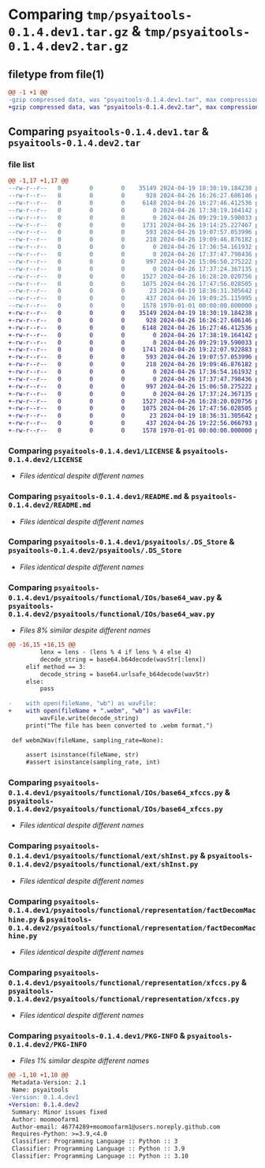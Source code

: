 # Comparing `tmp/psyaitools-0.1.4.dev1.tar.gz` & `tmp/psyaitools-0.1.4.dev2.tar.gz`

## filetype from file(1)

```diff
@@ -1 +1 @@
-gzip compressed data, was "psyaitools-0.1.4.dev1.tar", max compression
+gzip compressed data, was "psyaitools-0.1.4.dev2.tar", max compression
```

## Comparing `psyaitools-0.1.4.dev1.tar` & `psyaitools-0.1.4.dev2.tar`

### file list

```diff
@@ -1,17 +1,17 @@
--rw-r--r--   0        0        0    35149 2024-04-19 18:30:19.184238 psyaitools-0.1.4.dev1/LICENSE
--rw-r--r--   0        0        0      928 2024-04-26 16:26:27.686146 psyaitools-0.1.4.dev1/README.md
--rw-r--r--   0        0        0     6148 2024-04-26 16:27:46.412536 psyaitools-0.1.4.dev1/psyaitools/.DS_Store
--rw-r--r--   0        0        0        0 2024-04-26 17:38:19.164142 psyaitools-0.1.4.dev1/psyaitools/__init__.py
--rw-r--r--   0        0        0        0 2024-04-26 09:29:19.590033 psyaitools-0.1.4.dev1/psyaitools/functional/IOs/__init__.py
--rw-r--r--   0        0        0     1731 2024-04-26 19:14:25.227467 psyaitools-0.1.4.dev1/psyaitools/functional/IOs/base64_wav.py
--rw-r--r--   0        0        0      593 2024-04-26 19:07:57.053996 psyaitools-0.1.4.dev1/psyaitools/functional/IOs/base64_xfccs.py
--rw-r--r--   0        0        0      218 2024-04-26 19:09:46.876182 psyaitools-0.1.4.dev1/psyaitools/functional/IOs/readFiles.py
--rw-r--r--   0        0        0        0 2024-04-26 17:36:54.161932 psyaitools-0.1.4.dev1/psyaitools/functional/__init__.py
--rw-r--r--   0        0        0        0 2024-04-26 17:37:47.798436 psyaitools-0.1.4.dev1/psyaitools/functional/ext/__init__.py
--rw-r--r--   0        0        0      997 2024-04-26 15:06:50.275222 psyaitools-0.1.4.dev1/psyaitools/functional/ext/shInst.py
--rw-r--r--   0        0        0        0 2024-04-26 17:37:24.367135 psyaitools-0.1.4.dev1/psyaitools/functional/representation/__init__.py
--rw-r--r--   0        0        0     1527 2024-04-26 16:28:20.020756 psyaitools-0.1.4.dev1/psyaitools/functional/representation/factDecomMachine.py
--rw-r--r--   0        0        0     1075 2024-04-26 17:47:56.028505 psyaitools-0.1.4.dev1/psyaitools/functional/representation/xfccs.py
--rw-r--r--   0        0        0       23 2024-04-19 18:36:31.305642 psyaitools-0.1.4.dev1/psyaitools/res/res.py
--rw-r--r--   0        0        0      437 2024-04-26 19:09:25.115995 psyaitools-0.1.4.dev1/pyproject.toml
--rw-r--r--   0        0        0     1578 1970-01-01 00:00:00.000000 psyaitools-0.1.4.dev1/PKG-INFO
+-rw-r--r--   0        0        0    35149 2024-04-19 18:30:19.184238 psyaitools-0.1.4.dev2/LICENSE
+-rw-r--r--   0        0        0      928 2024-04-26 16:26:27.686146 psyaitools-0.1.4.dev2/README.md
+-rw-r--r--   0        0        0     6148 2024-04-26 16:27:46.412536 psyaitools-0.1.4.dev2/psyaitools/.DS_Store
+-rw-r--r--   0        0        0        0 2024-04-26 17:38:19.164142 psyaitools-0.1.4.dev2/psyaitools/__init__.py
+-rw-r--r--   0        0        0        0 2024-04-26 09:29:19.590033 psyaitools-0.1.4.dev2/psyaitools/functional/IOs/__init__.py
+-rw-r--r--   0        0        0     1741 2024-04-26 19:22:07.922883 psyaitools-0.1.4.dev2/psyaitools/functional/IOs/base64_wav.py
+-rw-r--r--   0        0        0      593 2024-04-26 19:07:57.053996 psyaitools-0.1.4.dev2/psyaitools/functional/IOs/base64_xfccs.py
+-rw-r--r--   0        0        0      218 2024-04-26 19:09:46.876182 psyaitools-0.1.4.dev2/psyaitools/functional/IOs/readFiles.py
+-rw-r--r--   0        0        0        0 2024-04-26 17:36:54.161932 psyaitools-0.1.4.dev2/psyaitools/functional/__init__.py
+-rw-r--r--   0        0        0        0 2024-04-26 17:37:47.798436 psyaitools-0.1.4.dev2/psyaitools/functional/ext/__init__.py
+-rw-r--r--   0        0        0      997 2024-04-26 15:06:50.275222 psyaitools-0.1.4.dev2/psyaitools/functional/ext/shInst.py
+-rw-r--r--   0        0        0        0 2024-04-26 17:37:24.367135 psyaitools-0.1.4.dev2/psyaitools/functional/representation/__init__.py
+-rw-r--r--   0        0        0     1527 2024-04-26 16:28:20.020756 psyaitools-0.1.4.dev2/psyaitools/functional/representation/factDecomMachine.py
+-rw-r--r--   0        0        0     1075 2024-04-26 17:47:56.028505 psyaitools-0.1.4.dev2/psyaitools/functional/representation/xfccs.py
+-rw-r--r--   0        0        0       23 2024-04-19 18:36:31.305642 psyaitools-0.1.4.dev2/psyaitools/res/res.py
+-rw-r--r--   0        0        0      437 2024-04-26 19:22:56.066793 psyaitools-0.1.4.dev2/pyproject.toml
+-rw-r--r--   0        0        0     1578 1970-01-01 00:00:00.000000 psyaitools-0.1.4.dev2/PKG-INFO
```

### Comparing `psyaitools-0.1.4.dev1/LICENSE` & `psyaitools-0.1.4.dev2/LICENSE`

 * *Files identical despite different names*

### Comparing `psyaitools-0.1.4.dev1/README.md` & `psyaitools-0.1.4.dev2/README.md`

 * *Files identical despite different names*

### Comparing `psyaitools-0.1.4.dev1/psyaitools/.DS_Store` & `psyaitools-0.1.4.dev2/psyaitools/.DS_Store`

 * *Files identical despite different names*

### Comparing `psyaitools-0.1.4.dev1/psyaitools/functional/IOs/base64_wav.py` & `psyaitools-0.1.4.dev2/psyaitools/functional/IOs/base64_wav.py`

 * *Files 8% similar despite different names*

```diff
@@ -16,15 +16,15 @@
         lenx = lens - (lens % 4 if lens % 4 else 4)
         decode_string = base64.b64decode(wavStr[:lenx])
     elif method == 3:
         decode_string = base64.urlsafe_b64decode(wavStr)
     else:
         pass
     
-    with open(fileName, "wb") as wavFile:
+    with open(fileName + ".webm", "wb") as wavFile:
         wavFile.write(decode_string)
     print("The file has been converted to .webm format.")
         
 def webm2Wav(fileName, sampling_rate=None):
     
     assert isinstance(fileName, str)
     #assert isinstance(sampling_rate, int)
```

### Comparing `psyaitools-0.1.4.dev1/psyaitools/functional/IOs/base64_xfccs.py` & `psyaitools-0.1.4.dev2/psyaitools/functional/IOs/base64_xfccs.py`

 * *Files identical despite different names*

### Comparing `psyaitools-0.1.4.dev1/psyaitools/functional/ext/shInst.py` & `psyaitools-0.1.4.dev2/psyaitools/functional/ext/shInst.py`

 * *Files identical despite different names*

### Comparing `psyaitools-0.1.4.dev1/psyaitools/functional/representation/factDecomMachine.py` & `psyaitools-0.1.4.dev2/psyaitools/functional/representation/factDecomMachine.py`

 * *Files identical despite different names*

### Comparing `psyaitools-0.1.4.dev1/psyaitools/functional/representation/xfccs.py` & `psyaitools-0.1.4.dev2/psyaitools/functional/representation/xfccs.py`

 * *Files identical despite different names*

### Comparing `psyaitools-0.1.4.dev1/PKG-INFO` & `psyaitools-0.1.4.dev2/PKG-INFO`

 * *Files 1% similar despite different names*

```diff
@@ -1,10 +1,10 @@
 Metadata-Version: 2.1
 Name: psyaitools
-Version: 0.1.4.dev1
+Version: 0.1.4.dev2
 Summary: Minor issues fixed
 Author: moomoofarm1
 Author-email: 46774289+moomoofarm1@users.noreply.github.com
 Requires-Python: >=3.9,<4.0
 Classifier: Programming Language :: Python :: 3
 Classifier: Programming Language :: Python :: 3.9
 Classifier: Programming Language :: Python :: 3.10
```

